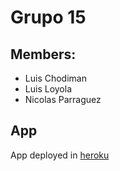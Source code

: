 # Grupo 15

## Members:
- Luis Chodiman
- Luis Loyola
- Nicolas Parraguez

## App
App deployed in [heroku](https://glacial-reef-18763.herokuapp.com/)

